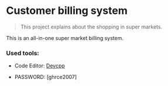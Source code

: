 # Customer billing system

> This project explains about the shopping in super markets.

This is an all-in-one super market billing system.


### Used tools:

* Code Editor: [Devcpp](http://devcpp.io) 

* PASSWORD: [ghrce2007]
